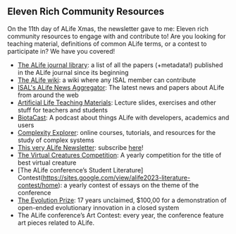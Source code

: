 ## Eleven Rich Community Resources
On the 11th day of ALife Xmas, the newsletter gave to me: Eleven rich community resources to engage with and contribute to! Are you looking for teaching material, definitions of common ALife terms, or a contest to participate in? We have you covered!

- [The ALife journal library](https://github.com/imytk/alife_journal): a list of all the papers (+metadata!) published in the ALife journal since its beginning
- [The ALife wiki](https://alife.org/encyclopedia/): a wiki where any ISAL member can contribute
- [ISAL's ALife News Aggregator](https://alife.org/online-resources/latest-news-from-around-the-web/): The latest news and papers about ALife from around the web
- [Artificial Life Teaching Materials](https://github.com/isal-alife/artificial-life-teaching-materials): Lecture slides, exercises and other stuff for teachers and students
- [BiotaCast](https://biotacast.org/): A podcast about things ALife with developers, academics and users
- [Complexity Explorer](https://www.complexityexplorer.org/): online courses, tutorials, and resources for the study of complex systems
- [This very ALife Newsletter](https://alife-newsletter.github.io/Newsletter/): subscribe [here](https://forms.gle/DeEvU2mwDKQh9LKz9)!
- [The Virtual Creatures Competition](https://sites.google.com/view/vcc2022/home): A yearly competition for the title of best virtual creature 
- [The ALife conference’s Student Literature] Contest(https://sites.google.com/view/alife2023-literature-contest/home): a yearly contest of essays on the theme of the conference
- [The Evolution Prize](https://www.panspermia.org/eprize.htm): 17 years unclaimed, $100,00 for a demonstration of open-ended evolutionary innovation in a closed system
- The ALife conference’s Art Contest: every year, the conference feature art pieces related to ALife.
